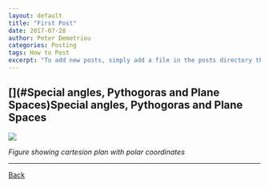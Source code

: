 ```yaml
---
layout: default
title: "First Post"
date: 2017-07-28
author: Peter Demetriou
categories: Posting
tags: How to Post
excerpt: "To add new posts, simply add a file in the posts directory that follows the convention YYYY-MM-DD-name-of-post.ext and includes the necessary front matter."
---
```


## [](#Special angles, Pythogoras and Plane Spaces)Special angles, Pythogoras and Plane Spaces

![](https://cdn.rawgit.com/HelloBeastie/HelloBeastie.github.io/master/_includes/cartesian.svg)

*Figure showing cartesion plan with polar coordinates*

* * *
<a href="javascript:history.back()">Back</a>
